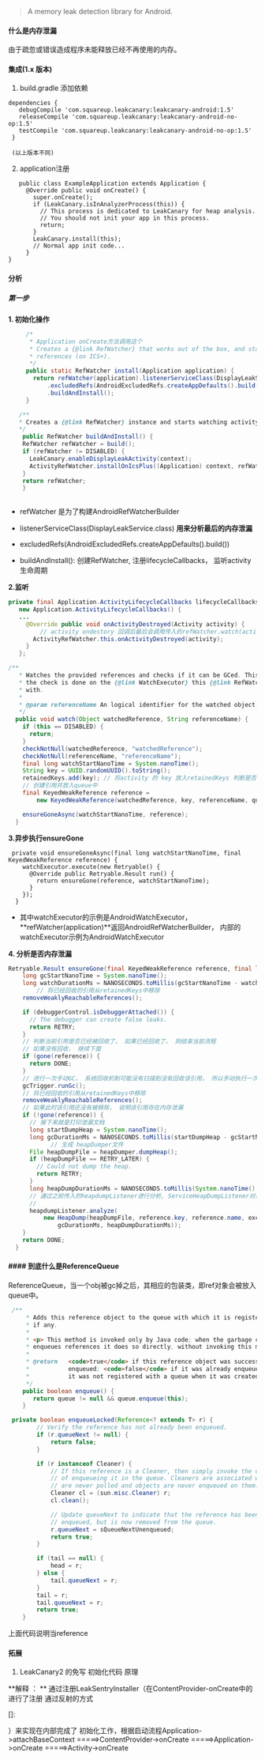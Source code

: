 > A memory leak detection library for Android.


#### 什么是内存泄漏 
由于疏忽或错误造成程序未能释放已经不再使用的内存。

#### 集成(1.x 版本)
1. build.gradle 添加依赖
```
dependencies {
   debugCompile 'com.squareup.leakcanary:leakcanary-android:1.5'
   releaseCompile 'com.squareup.leakcanary:leakcanary-android-no-op:1.5'
   testCompile 'com.squareup.leakcanary:leakcanary-android-no-op:1.5'
 }

 (以上版本不同)
```
2. application注册

```
   public class ExampleApplication extends Application {
     @Override public void onCreate() {
       super.onCreate();
       if (LeakCanary.isInAnalyzerProcess(this)) {
         // This process is dedicated to LeakCanary for heap analysis.
         // You should not init your app in this process.
         return;
       }
       LeakCanary.install(this);
       // Normal app init code...
     }
}
```

#### 分析

##### 第一步	

**1. 初始化操作**

```java
     /*
      * Application onCreate方法调用这个 
      * Creates a {@link RefWatcher} that works out of the box, and starts watching activity
      * references (on ICS+).
      */
     public static RefWatcher install(Application application) {
       return refWatcher(application).listenerServiceClass(DisplayLeakService.class)
           .excludedRefs(AndroidExcludedRefs.createAppDefaults().build())
           .buildAndInstall();
     }

   /**
   * Creates a {@link RefWatcher} instance and starts watching activity references (on 					 ICS+).
   */
    public RefWatcher buildAndInstall() {
    RefWatcher refWatcher = build();
    if (refWatcher != DISABLED) {
      LeakCanary.enableDisplayLeakActivity(context);
      ActivityRefWatcher.installOnIcsPlus((Application) context, refWatcher);
    }
    return refWatcher;
    }
   
```

- refWatcher 是为了构建AndroidRefWatcherBuilder

- listenerServiceClass(DisplayLeakService.class)  **用来分析最后的内存泄漏**

- excludedRefs(AndroidExcludedRefs.createAppDefaults().build())

- buildAndInstall(): 创建RefWatcher, 注册lifecycleCallbacks， 监听activity生命周期

**2.监听**

   ```java
   private final Application.ActivityLifecycleCallbacks lifecycleCallbacks =
      new Application.ActivityLifecycleCallbacks() {
      ...
        @Override public void onActivityDestroyed(Activity activity) {
        	// activity ondestory 回调后最后会调用传入的refWatcher.watch(activity);
          ActivityRefWatcher.this.onActivityDestroyed(activity); 
        }
      };
   ```

```java
/**
   * Watches the provided references and checks if it can be GCed. This method is non blocking,
   * the check is done on the {@link WatchExecutor} this {@link RefWatcher} has been constructed
   * with.
   *
   * @param referenceName An logical identifier for the watched object.
   */
  public void watch(Object watchedReference, String referenceName) {
    if (this == DISABLED) {
      return;
    }
    checkNotNull(watchedReference, "watchedReference");
    checkNotNull(referenceName, "referenceName");
    final long watchStartNanoTime = System.nanoTime();
    String key = UUID.randomUUID().toString();
    retainedKeys.add(key); // 将activity 的 key 放入retainedKeys 判断是否内存泄漏了
    // 创建引用并放入queue中
    final KeyedWeakReference reference =
        new KeyedWeakReference(watchedReference, key, referenceName, queue);

    ensureGoneAsync(watchStartNanoTime, reference);
  }

```

**3.异步执行ensureGone**

```
 private void ensureGoneAsync(final long watchStartNanoTime, final KeyedWeakReference reference) {
    watchExecutor.execute(new Retryable() {
      @Override public Retryable.Result run() {
        return ensureGone(reference, watchStartNanoTime);
      }
    });
  }
```

- 其中watchExecutor的示例是AndroidWatchExecutor，**refWatcher(application)**返回AndroidRefWatcherBuilder， 内部的watchExecutor示例为AndroidWatchExecutor

**4. 分析是否内存泄漏**

```java
Retryable.Result ensureGone(final KeyedWeakReference reference, final long watchStartNanoTime) {
    long gcStartNanoTime = System.nanoTime();
    long watchDurationMs = NANOSECONDS.toMillis(gcStartNanoTime - watchStartNanoTime);
		// 将已经回收的引用从retainedKeys中移除
    removeWeaklyReachableReferences();

    if (debuggerControl.isDebuggerAttached()) {
      // The debugger can create false leaks.
      return RETRY;
    }
  	// 判断当前引用是否已经被回收了， 如果已经回收了， 则结束当前流程
    // 如果没有回收， 继续下面
    if (gone(reference)) {
      return DONE;
    }
    // 进行一次手动GC， 系统回收机制可能没有扫描到没有回收该引用， 所以手动执行一次
    gcTrigger.runGc();
  	// 将已经回收的引用从retainedKeys中移除
    removeWeaklyReachableReferences();
  	// 如果此时该引用还没有被移除， 说明该引用存在内存泄漏
    if (!gone(reference)) {
      // 接下来就是打印泄漏文档
      long startDumpHeap = System.nanoTime();
      long gcDurationMs = NANOSECONDS.toMillis(startDumpHeap - gcStartNanoTime);
			// 生成 heapDumper文件
      File heapDumpFile = heapDumper.dumpHeap();
      if (heapDumpFile == RETRY_LATER) {
        // Could not dump the heap.
        return RETRY;
      }
      long heapDumpDurationMs = NANOSECONDS.toMillis(System.nanoTime() - startDumpHeap);
      // 通过之前传入的heapdumpListener进行分析, ServiceHeapDumpListener对象， DisplayLeakService显示分析结果
      // 
      heapdumpListener.analyze(
          new HeapDump(heapDumpFile, reference.key, reference.name, excludedRefs, watchDurationMs,
              gcDurationMs, heapDumpDurationMs));
    }
    return DONE;
  }
```




#### #### 到底什么是ReferenceQueue 

ReferenceQueue，当一个obj被gc掉之后，其相应的包装类，即ref对象会被放入queue中。



```java
 /**
     * Adds this reference object to the queue with which it is registered,
     * if any.
     *
     * <p> This method is invoked only by Java code; when the garbage collector
     * enqueues references it does so directly, without invoking this method.
     *
     * @return   <code>true</code> if this reference object was successfully
     *           enqueued; <code>false</code> if it was already enqueued or if
     *           it was not registered with a queue when it was created
     */
    public boolean enqueue() {
       return queue != null && queue.enqueue(this);
    }
```

```java
 private boolean enqueueLocked(Reference<? extends T> r) {
        // Verify the reference has not already been enqueued.
        if (r.queueNext != null) {
            return false;
        }

        if (r instanceof Cleaner) {
            // If this reference is a Cleaner, then simply invoke the clean method instead
            // of enqueueing it in the queue. Cleaners are associated with dummy queues that
            // are never polled and objects are never enqueued on them.
            Cleaner cl = (sun.misc.Cleaner) r;
            cl.clean();

            // Update queueNext to indicate that the reference has been
            // enqueued, but is now removed from the queue.
            r.queueNext = sQueueNextUnenqueued;
            return true;
        }

        if (tail == null) {
            head = r;
        } else {
            tail.queueNext = r;
        }
        tail = r;
        tail.queueNext = r;
        return true;
    }

```



上面代码说明当reference


#### 拓展
1. LeakCanary2 的免写 初始化代码 原理

  **解释 ： ** 通过注册LeakSentryInstaller（在ContentProvider-onCreate中的进行了注册 通过反射的方式
  
  []: 
  
  ）来实现在内部完成了 初始化工作，根据启动流程Application->attachBaseContext =====>ContentProvider->onCreate =====>Application->onCreate =====>Activity->onCreate

